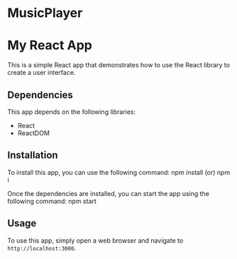 # MusicPlayer

# My React App

This is a simple React app that demonstrates how to use the React library to create a user interface.

## Dependencies

This app depends on the following libraries:

* React
* ReactDOM

## Installation

To install this app, you can use the following command:
npm install (or) npm i


Once the dependencies are installed, you can start the app using the following command:
npm start

## Usage

To use this app, simply open a web browser and navigate to `http://localhost:3000`.
